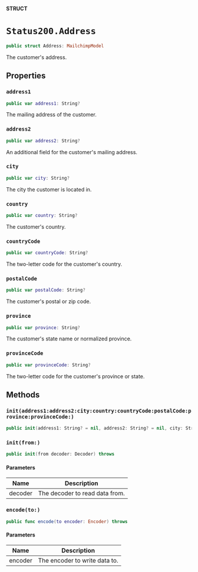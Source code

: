 **STRUCT**

# `Status200.Address`

```swift
public struct Address: MailchimpModel
```

The customer's address.

## Properties
### `address1`

```swift
public var address1: String?
```

The mailing address of the customer.

### `address2`

```swift
public var address2: String?
```

An additional field for the customer's mailing address.

### `city`

```swift
public var city: String?
```

The city the customer is located in.

### `country`

```swift
public var country: String?
```

The customer's country.

### `countryCode`

```swift
public var countryCode: String?
```

The two-letter code for the customer's country.

### `postalCode`

```swift
public var postalCode: String?
```

The customer's postal or zip code.

### `province`

```swift
public var province: String?
```

The customer's state name or normalized province.

### `provinceCode`

```swift
public var provinceCode: String?
```

The two-letter code for the customer's province or state.

## Methods
### `init(address1:address2:city:country:countryCode:postalCode:province:provinceCode:)`

```swift
public init(address1: String? = nil, address2: String? = nil, city: String? = nil, country: String? = nil, countryCode: String? = nil, postalCode: String? = nil, province: String? = nil, provinceCode: String? = nil)
```

### `init(from:)`

```swift
public init(from decoder: Decoder) throws
```

#### Parameters

| Name | Description |
| ---- | ----------- |
| decoder | The decoder to read data from. |

### `encode(to:)`

```swift
public func encode(to encoder: Encoder) throws
```

#### Parameters

| Name | Description |
| ---- | ----------- |
| encoder | The encoder to write data to. |